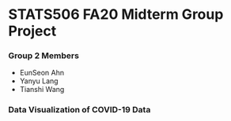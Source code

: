 # STATS506 FA20 Midterm Group Project 
### Group 2 Members
* EunSeon Ahn
* Yanyu Lang 
* Tianshi Wang

### Data Visualization of COVID-19 Data
